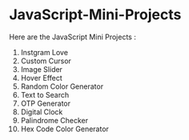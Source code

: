 # JavaScript-Mini-Projects
Here are the JavaScript Mini Projects :
1. Instgram Love
2.  Custom Cursor
3. Image Slider
4. Hover Effect
5. Random Color Generator
6. Text to Search
7. OTP Generator
8. Digital Clock
9. Palindrome Checker
10. Hex Code Color Generator
